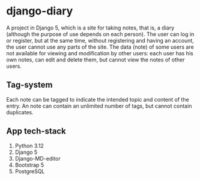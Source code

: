 # django-diary
A project in Django 5, which is a site for taking notes, that is, a diary (although the purpose of 
use depends on each person). The user can log in or register, but at the same time, without registering 
and having an account, the user cannot use any parts of the site. The data (note) of some users
are not available for viewing and modification by other users: each user has his own notes, can
edit and delete them, but cannot view the notes of other users.

## Tag-system
Each note can be tagged to indicate the intended topic and content of the entry. An note can
contain an unlimited number of tags, but cannot contain duplicates.

## App tech-stack
1. Python 3.12
2. Django 5
3. Django-MD-editor
4. Bootstrap 5
5. PostgreSQL 
